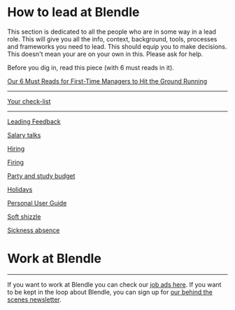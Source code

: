 # How to lead at Blendle

This section is dedicated to all the people who are in some way in a lead role. This will give you  all the info, context, background, tools, processes and frameworks you need to lead. This should equip you to make decisions. This doesn't mean your are on your own in this. Please ask for help.

Before you dig in, read this piece (with 6 must reads in it).

[Our 6 Must Reads for First-Time Managers to Hit the Ground Running](http://firstround.com/review/our-6-must-reads-for-first-time-managers-to-hit-the-ground-running/)

---

[Your check-list](Your%20check-list%204268e808759a4a2a9a77ef08ec5fc1f8.md)

---

[Leading Feedback ](Leading%20Feedback%20ca0f6e144ab340c3864438efbcebf903.md)

[Salary talks](Salary%20talks%20418b982626664a5080ccb2697a4b6672.md)

[Hiring ](Hiring%206bd33e9883f742c8ae36a11049b46379.md)

[Firing](Firing%204fd179cfdef84f11826a111749411345.md)

[Party and study budget](Party%20and%20study%20budget%2040b0900c2b5e459d84bc5af2e4de90d0.md)

[Holidays](Holidays%200ca7782a04454f938de520173293cc25.md)

[Personal User Guide](Personal%20User%20Guide%20575a700d0fd34107961b01597cf042d8.md)

[Soft shizzle](Soft%20shizzle%200e271b18ad154a6c92380c4c132ff6fb.md)

[Sickness absence](Sickness%20absence%207827a7ccf46a4a81af30dc153084211d.md)

# Work at Blendle

---

If you want to work at Blendle you can check our [job ads here](https://blendle.homerun.co/). If you want to be kept in the loop about Blendle, you can sign up for [our behind the scenes newsletter](https://blendle.homerun.co/yes-keep-me-posted/tr/apply?token=8092d4128c306003d97dd3821bad06f2).
